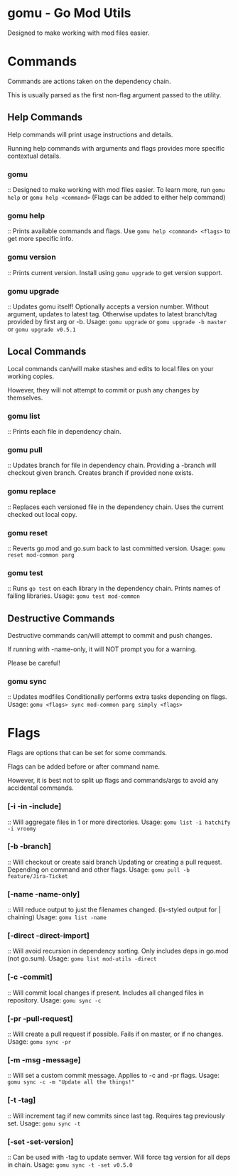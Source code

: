 # gomu - Go Mod Utils #
Designed to make working with mod files easier.


# Commands #
Commands are actions taken on the dependency chain.

This is usually parsed as the first non-flag argument passed to the utility.


## Help Commands ##
Help commands will print usage instructions and details.

Running help commands with arguments and flags provides more specific contextual details.

### gomu ###
  :: Designed to make working with mod files easier.
  To learn more, run `gomu help` or `gomu help <command>`
  (Flags can be added to either help command)

### gomu help ###
  :: Prints available commands and flags.
  Use `gomu help <command> <flags>` to get more specific info.

### gomu version ###
  :: Prints current version.
  Install using `gomu upgrade` to get version support.

### gomu upgrade ###
  :: Updates gomu itself!
  Optionally accepts a version number.
  Without argument, updates to latest tag.
  Otherwise updates to latest branch/tag provided by first arg or -b.
  Usage: `gomu upgrade` or `gomu upgrade -b master` or `gomu upgrade v0.5.1`


## Local Commands ##
Local commands can/will make stashes and edits to local files on your working copies.

However, they will not attempt to commit or push any changes by themselves.

### gomu list ###
  :: Prints each file in dependency chain.

### gomu pull ###
  :: Updates branch for file in dependency chain.
  Providing a -branch will checkout given branch.
  Creates branch if provided none exists.

### gomu replace ###
  :: Replaces each versioned file in the dependency chain.
  Uses the current checked out local copy.

### gomu reset ###
  :: Reverts go.mod and go.sum back to last committed version.
  Usage: `gomu reset mod-common parg`

### gomu test ###
  :: Runs `go test` on each library in the dependency chain.
  Prints names of failing libraries.
  Usage: `gomu test mod-common`


## Destructive Commands ##
Destructive commands can/will attempt to commit and push changes.

If running with -name-only, it will NOT prompt you for a warning.

Please be careful!

### gomu sync ###
  :: Updates modfiles
  Conditionally performs extra tasks depending on flags.
  Usage: `gomu <flags> sync mod-common parg simply <flags>`


# Flags #
Flags are options that can be set for some commands. 

Flags can be added before or after command name.

However, it is best not to split up flags and commands/args to avoid any accidental commands.

### [-i -in -include] ###
  :: Will aggregate files in 1 or more directories.
  Usage: `gomu list -i hatchify -i vroomy`

### [-b -branch] ###
  :: Will checkout or create said branch
  Updating or creating a pull request.
  Depending on command and other flags.
  Usage: `gomu pull -b feature/Jira-Ticket`

### [-name -name-only] ###
  :: Will reduce output to just the filenames changed.
  (ls-styled output for | chaining)
  Usage: `gomu list -name`

### [-direct -direct-import] ###
  :: Will avoid recursion in dependency sorting.
  Only includes deps in go.mod (not go.sum).
  Usage: `gomu list mod-utils -direct`

### [-c -commit] ###
  :: Will commit local changes if present.
  Includes all changed files in repository.
  Usage: `gomu sync -c`

### [-pr -pull-request] ###
  :: Will create a pull request if possible.
  Fails if on master, or if no changes.
  Usage: `gomu sync -pr`

### [-m -msg -message] ###
  :: Will set a custom commit message.
  Applies to -c and -pr flags.
  Usage: `gomu sync -c -m "Update all the things!"`

### [-t -tag] ###
  :: Will increment tag if new commits since last tag.
  Requires tag previously set.
  Usage: `gomu sync -t`

### [-set -set-version] ###
  :: Can be used with -tag to update semver.
  Will force tag version for all deps in chain.
  Usage: `gomu sync -t -set v0.5.0`

